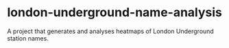 # london-underground-name-analysis
A project that generates and analyses heatmaps of London Underground station names.
